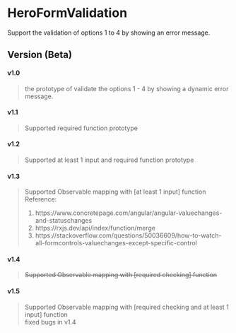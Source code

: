 # HeroFormValidation
Support the validation of options 1 to 4 by showing an error message.
## Version (Beta)
#### v1.0
> the prototype of validate the options 1 - 4 by showing a dynamic error message.
#### v1.1
> Supported required function prototype 
#### v1.2
> Supported at least 1 input and required function prototype
#### v1.3
> Supported Observable mapping with [at least 1 input] function <br/>
> Reference: <br/>
> <ol><li>https://www.concretepage.com/angular/angular-valuechanges-and-statuschanges</li>
> <li>https://rxjs.dev/api/index/function/merge</li>
> <li>https://stackoverflow.com/questions/50036609/how-to-watch-all-formcontrols-valuechanges-except-specific-control</li></ol> 
#### v1.4
> <s>Supported Observable mapping with [required checking] function </s>
#### v1.5 
> Supported Observable mapping with [required checking and at least 1 input] function <br/>
> fixed bugs in v1.4
